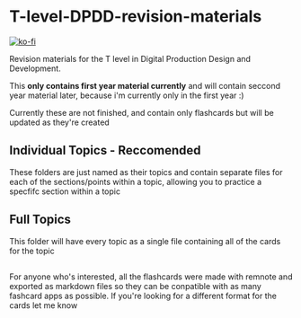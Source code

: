 # T-level-DPDD-revision-materials

[![ko-fi](https://ko-fi.com/img/githubbutton_sm.svg)](https://ko-fi.com/S6S31EC98I)

Revision materials for the T level in Digital Production Design and Development.

This **only contains first year material currently** and will contain seccond year material later, because i'm currently only in the first year :)

Currently these are not finished, and contain only flashcards but will be updated as they're created

## Individual Topics - Reccomended
These folders are just named as their topics and contain separate files for each of the sections/points within  a topic, allowing you to practice a specfifc section within a topic

## Full Topics
This folder will have every topic as a single file containing all of the cards for the topic

##

For anyone who's interested, all the flashcards were made with remnote and exported as markdown files so they can be conpatible with as many fashcard apps as possible. If you're looking for a different format for the cards let me know
